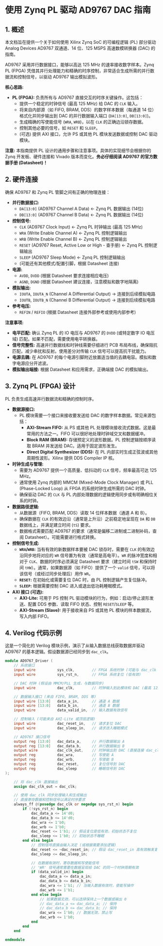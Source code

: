 # 使用 Zynq PL 驱动 AD9767 DAC 指南

## 1. 概述

本文档旨在提供一个关于如何使用 Xilinx Zynq SoC 的可编程逻辑 (PL) 部分驱动 Analog Devices AD9767 双通道、14 位、125 MSPS 高速数模转换器 (DAC) 的指南。

AD9767 采用并行数据接口，能够以高达 125 MHz 的速率接收数字样本。Zynq PL (FPGA) 凭借其并行处理能力和精确的时序控制，非常适合生成所需的并行数据流和控制信号，以驱动 AD9767 输出模拟波形。

**核心思路:**

*   **PL (FPGA):** 负责所有与 AD9767 直接交互的时序关键操作。这包括：
    *   提供一个稳定的时钟信号 (最高 125 MHz) 给 DAC 的 `CLK` 输入。
    *   将来自内部源（如 FIFO, BRAM, DDS）的数字样本数据（每通道 14 位）格式化并同步输出到 DAC 的并行数据输入端口 (`DA[13:0]`, `DB[13:0]`)。
    *   生成精确的写使能信号 (`WRA`, `WRB`)，以在 `CLK` 的正确边沿锁存数据。
    *   控制其他必要的信号，如 `RESET` 和 `SLEEP`。
    *   (可选) 提供 AXI 接口，允许 PS 或其他 PL 模块发送数据或控制 DAC 驱动模块。

**注意:** 本指南提供 PL 设计的通用步骤和注意事项。具体的实现细节会根据你的 Zynq 开发板、硬件连接和 Vivado 版本而变化。**务必仔细阅读 AD9767 的官方数据手册 (Datasheet)！**

## 2. 硬件连接

确保 AD9767 和 Zynq PL 管脚之间有正确的物理连接：

*   **并行数据接口:**
    *   `DA[13:0]` (AD9767 Channel A Data) <- Zynq PL 数据输出 (14位)
    *   `DB[13:0]` (AD9767 Channel B Data) <- Zynq PL 数据输出 (14位)
*   **控制信号:**
    *   `CLK` (AD9767 Clock Input) <- Zynq PL 时钟输出 (最高 125 MHz)
    *   `WRA` (Write Enable Channel A) <- Zynq PL 控制逻辑输出
    *   `WRB` (Write Enable Channel B) <- Zynq PL 控制逻辑输出
    *   `RESET` (AD9767 Reset, Active Low or High - 查手册) <- Zynq PL 控制逻辑输出
    *   `SLEEP` (AD9767 Sleep Mode) <- Zynq PL 控制逻辑输出
    *   (可能还有其他模式/配置引脚，根据 Datasheet 连接)
*   **电源:**
    *   `AVDD`, `DVDD` (根据 Datasheet 要求连接相应电压)
    *   `AGND`, `DGND` (根据 Datasheet 建议连接，注意模拟和数字地隔离)
*   **模拟输出:**
    *   `IOUTA`, `IOUTA_N` (Channel A Differential Output) -> 连接到后续模拟电路
    *   `IOUTB`, `IOUTB_N` (Channel B Differential Output) -> 连接到后续模拟电路
*   **参考电压:**
    *   `REFIN` / `REFIO` (根据 Datasheet 连接外部参考或使用内部参考)

**注意事项:**

*   **电平匹配:** 确认 Zynq PL 的 IO 电压与 AD9767 的 `DVDD` (或特定数字 IO 电压域) 匹配。如果不匹配，需要使用电平转换器。
*   **信号完整性:** 高速并行数据线和时钟线需要仔细进行 PCB 布局布线，确保阻抗匹配，减少串扰和反射。使用差分对传输 `CLK` 信号可以提高抗干扰能力。
*   **电源去耦:** 在 AD9767 的每个电源引脚附近放置适当值的去耦电容。模拟和数字电源应分开滤波。
*   **模拟输出端接:** 根据 Datasheet 和应用需求，正确端接 DAC 的模拟输出。

## 3. Zynq PL (FPGA) 设计

PL 负责生成高速并行数据流和精确的控制时序。

*   **数据源接口:**
    *   PL 模块需要一个接口来接收要发送给 DAC 的数字样本数据。常见来源包括：
        *   **AXI-Stream FIFO:** 从 PS 或其他 PL 处理模块接收流式数据。这是最常用的方法之一。FIFO 可以很好地处理时钟域交叉和数据缓冲。
        *   **Block RAM (BRAM):** 存储预定义的波形数据。PL 控制逻辑按顺序读取 BRAM 并发送给 DAC。适用于固定波形发生。
        *   **Direct Digital Synthesizer (DDS):** 在 PL 内部实时生成正弦波或其他周期性波形。Xilinx 提供 DDS Compiler IP 核。
*   **时钟生成与管理:**
    *   需要为 AD9767 提供一个高质量、低抖动的 `CLK` 信号，频率最高可达 125 MHz。
    *   通常使用 Zynq 内部的 MMCM (Mixed-Mode Clock Manager) 或 PLL (Phase-Locked Loop) 从 FPGA 的系统时钟生成所需的 DAC 时钟。
    *   确保驱动 DAC 的 `CLK` 与 PL 内部处理数据的逻辑使用同步或有明确相位关系的时钟。
*   **数据路径逻辑:**
    *   从数据源（FIFO, BRAM, DDS）读取 14 位样本数据（通道 A 和 B）。
    *   确保数据在 `CLK` 的有效边沿（通常是上升沿）之前稳定地呈现在 `DA` 和 `DB` 数据线上，并满足建立时间 (`tS`) 要求。
    *   数据格式需要匹配 AD9767 的要求（通常是偏移二进制或二进制补码，查阅 Datasheet）。可能需要进行格式转换。
*   **控制信号生成:**
    *   **`WRA`/`WRB`:** 当有有效的新数据样本要被 DAC 锁存时，需要在 `CLK` 的有效边沿同步地将对应的 `WR` 信号置为有效（通常是高电平）。`WR` 的脉冲宽度和相对于 `CLK`、数据的时序必须满足 Datasheet 要求（建立时间 `tSW` 和保持时间 `tHW`）。通常，如果数据源（如 FIFO）提供了一个 `valid` 信号，可以将该信号（或经过同步处理后）用作 `WR`。
    *   **`RESET`:** 在初始化或需要复位 DAC 时，由 PL 控制逻辑产生复位脉冲。
    *   **`SLEEP`:** 根据需要控制 DAC 进入或退出低功耗睡眠模式。
*   **AXI 接口 (可选):**
    *   **AXI-Lite:** 可用于 PS 控制 PL 驱动模块的行为，例如：启动/停止波形发送、配置 DDS 参数、读取 FIFO 状态、控制 `RESET`/`SLEEP` 等。
    *   **AXI-Stream (Slave):** 用于接收来自 PS 或其他 PL 模块的样本数据流，写入内部 FIFO。

## 4. Verilog 代码示例

这是一个简化的 Verilog 模块示例，演示了从输入数据总线获取数据并驱动 AD9767 的基本逻辑。假设数据源已经同步到 `dac_clk`。

```verilog
module AD9767_Driver (
    // 系统接口
    input wire          sys_clk,        // FPGA 系统时钟 (可能与 dac_clk 不同)
    input wire          sys_rst_n,      // FPGA 系统复位 (低有效)

    // DAC 时钟 (假设由 MMCM/PLL 生成，与数据同步)
    input wire          dac_clk,        // 时钟输入到此模块和 DAC (最高 125MHz)

    // 数据输入接口 (来自 FIFO, BRAM, DDS 等)
    input wire [13:0]   data_a_in,      // 通道 A 数据
    input wire [13:0]   data_b_in,      // 通道 B 数据
    input wire          data_valid_in,  // 输入数据有效信号

    // 控制输入 (可能来自 AXI-Lite 或顶层逻辑)
    input wire          dac_reset_in,   // 请求复位 DAC
    input wire          dac_sleep_in,   // 请求进入睡眠模式

    // AD9767 接口信号
    output reg [13:0]   dac_data_a,     // 并行数据输出 A
    output reg [13:0]   dac_data_b,     // 并行数据输出 B
    output wire         dac_clk_out,    // 时钟输出到 DAC (直接连接 dac_clk)
    output reg          dac_wra,        // 写使能 A
    output reg          dac_wrb,        // 写使能 B
    output reg          dac_reset,      // 复位信号到 DAC
    output reg          dac_sleep       // 睡眠信号到 DAC
);

    // 将 dac_clk 直接输出
    assign dac_clk_out = dac_clk;

    // 使用 dac_clk 同步处理输入和生成输出
    // 直接寄存数据和控制信号以满足时序要求
    always_ff @(posedge dac_clk or negedge sys_rst_n) begin
        if (!sys_rst_n) begin
            dac_data_a <= 14'd0;
            dac_data_b <= 14'd0;
            dac_wra <= 1'b0;
            dac_wrb <= 1'b0;
            dac_reset <= 1'b1; // 假设复位是低有效，初始状态不复位
            dac_sleep <= 1'b0; // 初始状态不睡眠
        end else begin
            // 控制信号直接由输入决定 (或根据需要添加逻辑)
            dac_reset <= ~dac_reset_in; // 假设 dac_reset_in 高有效触发复位
            dac_sleep <= dac_sleep_in;

            // 在数据有效时，寄存数据和写使能信号
            // 'WR' 信号通常需要在数据呈现给 DAC 的同一个时钟周期有效
            if (data_valid_in) begin
                dac_data_a <= data_a_in;
                dac_data_b <= data_b_in;
                dac_wra <= 1'b1; // 当输入数据有效时，使能写操作
                dac_wrb <= 1'b1;
            end else begin
                // 如果数据无效，可以选择保持上一个数据或输出 0
                // dac_data_a <= dac_data_a; // 保持
                // dac_data_b <= dac_data_b; // 保持
                dac_wra <= 1'b0; // 数据无效，禁止写
                dac_wrb <= 1'b0;
            end
        end
    end

endmodule
